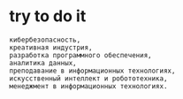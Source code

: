 # try to do it


    кибербезопасность,
    креативная индустрия,
    разработка программного обеспечения,
    аналитика данных,
    преподавание в информационных технологиях,
    искусственный интеллект и робототехника,
    менеджмент в информационных технологиях.



